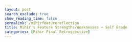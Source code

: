 ```yaml
---
layout: post 
search_exclude: true
show_reading_time: false
permalink: /mihirfeaturereflection
title: Mihir's Feature Strengths/Weaknesses + Self Grade
categories: [Mihir Final Retrospective]
---
```


